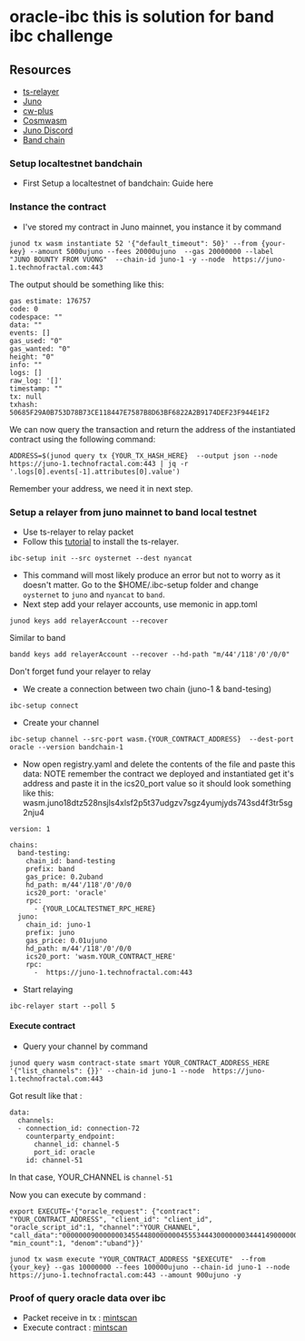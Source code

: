 # oracle-ibc this is solution for band ibc challenge

## Resources
- [ts-relayer](https://github.com/confio/ts-relayer)
- [Juno](https://github.com/CosmosContracts/juno)
- [cw-plus](https://github.com/CosmWasm/cw-plus)
- [Cosmwasm](https://docs.cosmwasm.com/docs/0.14/getting-started/installation/)
- [Juno Discord](https://discord.gg/V9nEY4Ca)
- [Band chain](https://github.com/bandprotocol/chain)


### Setup localtestnet bandchain 
- First Setup a localtestnet of bandchain: Guide here
### Instance the contract
- I've stored my contract in Juno mainnet, you instance it by command
```
junod tx wasm instantiate 52 '{"default_timeout": 50}' --from {your-key} --amount 5000ujuno --fees 20000ujuno  --gas 20000000 --label "JUNO BOUNTY FROM VUONG"  --chain-id juno-1 -y --node  https://juno-1.technofractal.com:443
```
The output should be something like this:
```
gas estimate: 176757
code: 0
codespace: ""
data: ""
events: []
gas_used: "0"
gas_wanted: "0"
height: "0"
info: ""
logs: []
raw_log: '[]'
timestamp: ""
tx: null
txhash: 50685F29A0B753D78B73CE118447E7587B8D63BF6822A2B9174DEF23F944E1F2
```
We can now query the transaction and return the address of the instantiated contract using the following command:
```
ADDRESS=$(junod query tx {YOUR_TX_HASH_HERE}  --output json --node  https://juno-1.technofractal.com:443 | jq -r '.logs[0].events[-1].attributes[0].value')
```
Remember your address, we need it in next step.

### Setup a relayer from juno mainnet to band local testnet  
- Use ts-relayer to relay packet
- Follow this [tutorial](https://github.com/confio/ts-relayer)  to install the ts-relayer. 
```
ibc-setup init --src oysternet --dest nyancat
```
- This command will most likely produce an error but not to worry as it doesn't matter. Go to the $HOME/.ibc-setup folder and change `oysternet` to `juno` and `nyancat` to `band`. 
- Next step add your relayer accounts, use memonic in app.toml
```
junod keys add relayerAccount --recover
```
Similar to band 
```
bandd keys add relayerAccount --recover --hd-path "m/44'/118'/0'/0/0" 
```
Don't forget fund your relayer to relay

- We create a connection between two chain (juno-1 & band-tesing)
```
ibc-setup connect
```
- Create your channel
```
ibc-setup channel --src-port wasm.{YOUR_CONTRACT_ADDRESS}  --dest-port oracle --version bandchain-1
```
- Now open registry.yaml and delete the contents of the file and paste this data:
NOTE remember the contract we deployed and instantiated get it's address and paste it in the ics20_port value so it should look something like this: wasm.juno18dtz528nsjls4xlsf2p5t37udgzv7sgz4yumjyds743sd4f3tr5sg2nju4

```
version: 1

chains:
  band-testing:
    chain_id: band-testing
    prefix: band
    gas_price: 0.2uband
    hd_path: m/44'/118'/0'/0/0
    ics20_port: 'oracle'
    rpc:
      - {YOUR_LOCALTESTNET_RPC_HERE}
  juno:
    chain_id: juno-1
    prefix: juno
    gas_price: 0.01ujuno
    hd_path: m/44'/118'/0'/0/0
    ics20_port: 'wasm.YOUR_CONTRACT_HERE'
    rpc:
      -  https://juno-1.technofractal.com:443
```
- Start relaying
```
ibc-relayer start --poll 5
```

#### Execute contract
- Query your channel by command
```
junod query wasm contract-state smart YOUR_CONTRACT_ADDRESS_HERE '{"list_channels": {}}' --chain-id juno-1 --node  https://juno-1.technofractal.com:443
```
Got result like that :
```
data:
  channels:
  - connection_id: connection-72
    counterparty_endpoint:
      channel_id: channel-5
      port_id: oracle
    id: channel-51
```
In that case, YOUR_CHANNEL is `channel-51`

Now you can execute by command :
```
export EXECUTE='{"oracle_request": {"contract": "YOUR_CONTRACT_ADDRESS", "client_id": "client_id", "oracle_script_id":1, "channel":"YOUR_CHANNEL", "call_data":"000000090000000345544800000004555344430000000344414900000004555344540000000442555344000000044c494e4b00000003554e49000000045742544300000004434f4d50000000003b9aca00","ask_count":1, "min_count":1, "denom":"uband"}}'

junod tx wasm execute "YOUR_CONTRACT_ADDRESS "$EXECUTE"  --from {your_key} --gas 10000000 --fees 100000ujuno --chain-id juno-1 --node  https://juno-1.technofractal.com:443 --amount 900ujuno -y  
```

### Proof of query oracle data over ibc
- Packet receive in tx : [mintscan](https://www.mintscan.io/juno/txs/0419C27A42844342E56EA82C70D44611E3A2D299808BD523220CD61BDE619778)
- Execute contract : [mintscan](https://www.mintscan.io/juno/txs/E9F4F8C7AA3F8D287D8C199540CF90E25E6A459A8A49E5ACF78FEF93CD7DAB1F)



